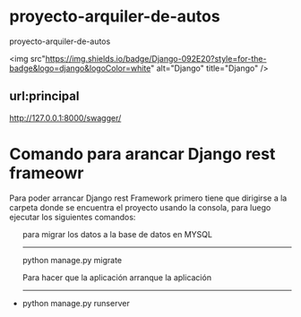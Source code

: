 # proyecto-arquiler-de-autos
proyecto-arquiler-de-autos

<img src"https://img.shields.io/badge/Django-092E20?style=for-the-badge&logo=django&logoColor=white" alt="Django" title="Django" />
## url:principal
http://127.0.0.1:8000/swagger/
<h1>Comando para arancar Django rest frameowr</h1>
<p>Para poder arrancar Django rest Framework primero tiene que dirigirse a la carpeta donde
se encuentra el proyecto usando la consola, para luego ejecutar los siguientes comandos:</p>
<ul>
<p>para migrar los datos a la base de datos en MYSQL</p>
<hr>
<lil>python manage.py migrate</li>

<p>Para hacer que la aplicación arranque la aplicación</p>
<hr>
<li>python manage.py runserver</li>
</ul>

